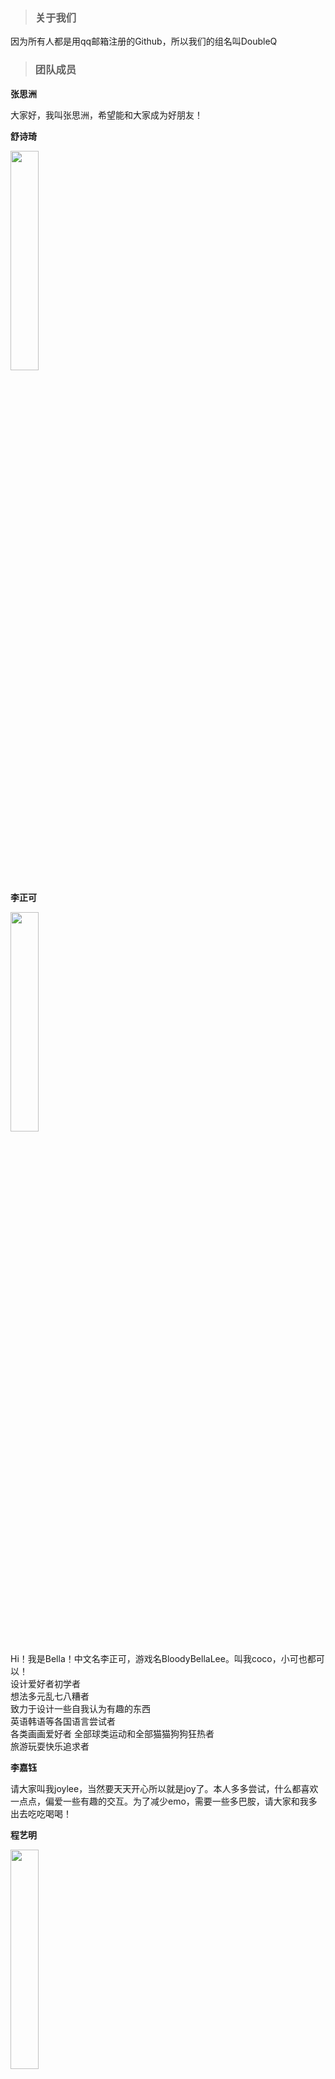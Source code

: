 > ### 关于我们  
因为所有人都是用qq邮箱注册的Github，所以我们的组名叫DoubleQ  

> ### 团队成员  

**张思洲**   

大家好，我叫张思洲，希望能和大家成为好朋友！

**舒诗琦**  

<img src="https://cdn.jsdelivr.net/gh/zimaStrawer/doubleQ_Image/ssq.png" width="30%">     

**李正可**   

<img src="https://cdn.jsdelivr.net/gh/zimaStrawer/doubleQ_Image/lzk.png" width="30%">  

Hi！我是Bella！中文名李正可，游戏名BloodyBellaLee。叫我coco，小可也都可以！   
设计爱好者初学者   
想法多元乱七八糟者  
致力于设计一些自我认为有趣的东西  
英语韩语等各国语言尝试者  
各类画画爱好者
全部球类运动和全部猫猫狗狗狂热者  
旅游玩耍快乐追求者  

**李嘉钰**

请大家叫我joylee，当然要天天开心所以就是joy了。本人多多尝试，什么都喜欢一点点，偏爱一些有趣的交互。为了减少emo，需要一些多巴胺，请大家和我多出去吃吃喝喝！

**程艺明**  

<img src="https://cdn.jsdelivr.net/gh/zimaStrawer/doubleQ_Image/cym.png" width="30%">   

I graduated from Northeast Forestry University with a bachelor's degree. I can use modeling software such as proe,Rhino and alias, but I lack programming ability. I like reading, drawing and singing. I hope to improve my software and programming ability and make progress in teamwork through the course of design engineering.

**李啸龙**  

<img src="https://cdn.jsdelivr.net/gh/zimaStrawer/doubleQ_Image/lxl.png" width="30%">  

🧐 Nice to meet you!  
I'm Li Xiaolong or you can call me Lionel.  
We live in an era full of technological black boxes, I am infinitely curious about this one black box, becoming a designer is the process of opening one black box after another, nice to meet you! I hope to walk with you.  
🐱‍🚀 My hobbies  
I like videography and photography, images can bring me inspiration and vitality.
Dynamic design and concept design.
Modeling and crafting, most like military models.
My favorite music genre is post-rock and pop-rock.
Favorite sports are jogging and skateboarding.  
🙌 Contact me  
My WeChat: lxl19690720 (the number is of course not my birthday, it's the day man first landed on the moon 🚀)
If the situation is urgent, you can always find me at +8617629217496.  
🤸‍♂️ Learn from all  
I always define myself as a student, and at zju I would love to learn from the best of you,  I'm lucky to know you all, please teach me more!  

> ### AI头像生成

**使用流程**
我们使用novai算法模型进行头像生成，可以在其官网注册账号并且根据官网提示步骤进行图像生成即可，但是出游学习而非商用的目的，我们没有在官网注册使用其付费服务，而是使用了novelai的本地包，在本地进行部署，使用自己的电脑算力进行图像生成。    
1. 下载novelai本地包
<img src="https://cdn.jsdelivr.net/gh/zimaStrawer/doubleQ_Image/ai111.png" width="80%">  

2. 下载后进行解压，选择和电脑配置相适配的启动器使用命令行进行启动  
<img src="https://cdn.jsdelivr.net/gh/zimaStrawer/doubleQ_Image/ai222.png" width="80%">   

3. 程序启动我的电脑显卡型号为英伟达GTX1060，选用对应的启动程序进行启动。随后程序使用命令行启动。 
<img src="https://cdn.jsdelivr.net/gh/zimaStrawer/doubleQ_Image/ai3.png" width="80%">  

   上图为算法模型正在加载。  
<img src="https://cdn.jsdelivr.net/gh/zimaStrawer/doubleQ_Image/ai4.png" width="80%">  

   出现以上界面即为加载成功。  

4. 打开操作界面,打开电脑浏览器（推荐edge或Chrome）在导航栏输入：http://127.0.0.1:6969/ 
<img src="https://cdn.jsdelivr.net/gh/zimaStrawer/doubleQ_Image/ai5.png" width="80%">  

   随后就进入了图像生成的工作区。需要注意的是，虽然该页面看起来与官网工作区一致，但其实整个系统目前都在本地运行，因此无法登陆以及保存设置，所以应做好参数的记录，生成后立即保存。
5. 工作区介绍  
<img src="https://cdn.jsdelivr.net/gh/zimaStrawer/doubleQ_Image/ai6.png" width="80%">     

6. 编辑和填写tag，Tag为图形的内容描述，为多个用逗号分隔的描述性词组，tag对图形生成的内容和质量起着决定性的作用，但是在本处不再展开介绍。在我的头像生成过程中我使用了以下tag：real，bust，male，smile，curly_hair，shorthair，western，glasses，necktie_tie， jacket，Chinese characters face  
<img src="https://cdn.jsdelivr.net/gh/zimaStrawer/doubleQ_Image/ai7.png" width="80%">  

   随后输入tag框，点击“generate”开始生成。  
<img src="https://cdn.jsdelivr.net/gh/zimaStrawer/doubleQ_Image/ai8.png" width="80%">   

   随后命令行窗口将显示生成进度条。
<img src="https://cdn.jsdelivr.net/gh/zimaStrawer/doubleQ_Image/ai9.png" width="80%">   

   随后就可以在生成窗口看到生成的图像，并且可以保存到本地。

**作画原理**  

<img src="https://cdn.jsdelivr.net/gh/zimaStrawer/doubleQ_Image/aiyuanli1.png" width="80%">  

<img src="https://cdn.jsdelivr.net/gh/zimaStrawer/doubleQ_Image/aiyuanli2.png" width="80%">  

